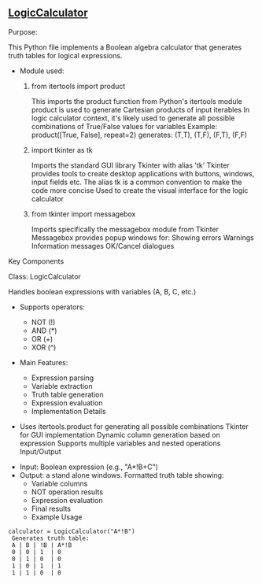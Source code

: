 [LogicCalculator](https://github.com/Azizsin7/Truth-Table/blob/main/logiccalculator.py)
----
Purpose:

This Python file implements a Boolean algebra calculator that generates truth tables for logical expressions.

* Module used:
    1. from itertools import product

        This imports the product function from Python's itertools module
        product is used to generate Cartesian products of input iterables
        In logic calculator context, it's likely used to generate all possible combinations of True/False values for variables
        Example: product([True, False], repeat=2) generates: (T,T), (T,F), (F,T), (F,F)
    2. import tkinter as tk

        Imports the standard GUI library Tkinter with alias 'tk'
        Tkinter provides tools to create desktop applications with buttons, windows, input fields etc.
        The alias tk is a common convention to make the code more concise
        Used to create the visual interface for the logic calculator
    3. from tkinter import messagebox

        Imports specifically the messagebox module from Tkinter
        Messagebox provides popup windows for:
        Showing errors
        Warnings
        Information messages
        OK/Cancel dialogues

Key Components

Class: LogicCalculator

Handles boolean expressions with variables (A, B, C, etc.)
* Supports operators:
  - NOT (!)
  - AND (*)
  - OR (+)
  - XOR (^)

* Main Features:
  - Expression parsing
  - Variable extraction
  - Truth table generation
  - Expression evaluation
  - Implementation Details

* Uses itertools.product for generating all possible combinations
Tkinter for GUI implementation
Dynamic column generation based on expression
Supports multiple variables and nested operations
Input/Output

- Input: Boolean expression (e.g., "A*!B+C")
- Output: a stand alone windows. Formatted truth table showing:
    - Variable columns
    - NOT operation results
    - Expression evaluation
    - Final results
    - Example Usage

```terminal
calculator = LogicCalculator("A*!B")
 Generates truth table:
 A | B | !B | A*!B
 0 | 0 | 1  | 0
 0 | 1 | 0  | 0
 1 | 0 | 1  | 1
 1 | 1 | 0  | 0
```